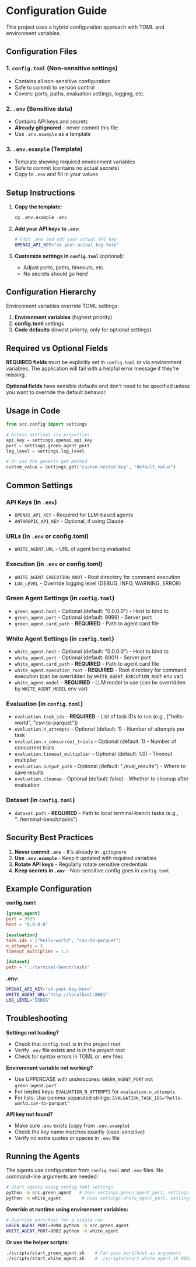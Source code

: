 # Configuration Guide

This project uses a hybrid configuration approach with TOML and environment variables.

## Configuration Files

### 1. `config.toml` (Non-sensitive settings)

- Contains all non-sensitive configuration
- Safe to commit to version control
- Covers: ports, paths, evaluation settings, logging, etc.

### 2. `.env` (Sensitive data)

- Contains API keys and secrets
- **Already gitignored** - never commit this file
- Use `.env.example` as a template

### 3. `.env.example` (Template)

- Template showing required environment variables
- Safe to commit (contains no actual secrets)
- Copy to `.env` and fill in your values

## Setup Instructions

1. **Copy the template:**

   ```bash
   cp .env.example .env
   ```

2. **Add your API keys to `.env`:**

   ```bash
   # Edit .env and add your actual API key
   OPENAI_API_KEY="sk-your-actual-key-here"
   ```

3. **Customize settings in `config.toml`** (optional):
   - Adjust ports, paths, timeouts, etc.
   - No secrets should go here!

## Configuration Hierarchy

Environment variables override TOML settings:

1. **Environment variables** (highest priority)
2. **config.toml** settings
3. **Code defaults** (lowest priority, only for optional settings)

## Required vs Optional Fields

**REQUIRED fields** must be explicitly set in `config.toml` or via environment variables. The application will fail with a helpful error message if they're missing.

**Optional fields** have sensible defaults and don't need to be specified unless you want to override the default behavior.

## Usage in Code

```python
from src.config import settings

# Access settings via properties
api_key = settings.openai_api_key
port = settings.green_agent_port
log_level = settings.log_level

# Or use the generic get method
custom_value = settings.get("custom.nested.key", "default_value")
```

## Common Settings

### API Keys (in `.env`)

- `OPENAI_API_KEY` - Required for LLM-based agents
- `ANTHROPIC_API_KEY` - Optional, if using Claude

### URLs (in `.env` or config.toml)

- `WHITE_AGENT_URL` - URL of agent being evaluated

### Execution (in `.env` or config.toml)

- `WHITE_AGENT_EXECUTION_ROOT` - Root directory for command execution
- `LOG_LEVEL` - Override logging level (DEBUG, INFO, WARNING, ERROR)

### Green Agent Settings (in `config.toml`)

- `green_agent.host` - Optional (default: "0.0.0.0") - Host to bind to
- `green_agent.port` - Optional (default: 9999) - Server port
- `green_agent.card_path` - **REQUIRED** - Path to agent card file

### White Agent Settings (in `config.toml`)

- `white_agent.host` - Optional (default: "0.0.0.0") - Host to bind to
- `white_agent.port` - Optional (default: 8001) - Server port
- `white_agent.card_path` - **REQUIRED** - Path to agent card file
- `white_agent.execution_root` - **REQUIRED** - Root directory for command execution (can be overridden by `WHITE_AGENT_EXECUTION_ROOT` env var)
- `white_agent.model` - **REQUIRED** - LLM model to use (can be overridden by `WHITE_AGENT_MODEL` env var)

### Evaluation (in `config.toml`)

- `evaluation.task_ids` - **REQUIRED** - List of task IDs to run (e.g., ["hello-world", "csv-to-parquet"])
- `evaluation.n_attempts` - Optional (default: 1) - Number of attempts per task
- `evaluation.n_concurrent_trials` - Optional (default: 1) - Number of concurrent trials
- `evaluation.timeout_multiplier` - Optional (default: 1.0) - Timeout multiplier
- `evaluation.output_path` - Optional (default: "./eval_results") - Where to save results
- `evaluation.cleanup` - Optional (default: false) - Whether to cleanup after evaluation

### Dataset (in `config.toml`)

- `dataset.path` - **REQUIRED** - Path to local terminal-bench tasks (e.g., "../terminal-bench/tasks")

## Security Best Practices

1. **Never commit `.env`** - It's already in `.gitignore`
2. **Use `.env.example`** - Keep it updated with required variables
3. **Rotate API keys** - Regularly rotate sensitive credentials
4. **Keep secrets in `.env`** - Non-sensitive config goes in `config.toml`

## Example Configuration

**config.toml:**

```toml
[green_agent]
port = 9999
host = "0.0.0.0"

[evaluation]
task_ids = ["hello-world", "csv-to-parquet"]
n_attempts = 3
timeout_multiplier = 1.5

[dataset]
path = "../terminal-bench/tasks"
```

**.env:**

```bash
OPENAI_API_KEY="sk-your-key-here"
WHITE_AGENT_URL="http://localhost:8001"
LOG_LEVEL="DEBUG"
```

## Troubleshooting

**Settings not loading?**

- Check that `config.toml` is in the project root
- Verify `.env` file exists and is in the project root
- Check for syntax errors in TOML or .env files

**Environment variable not working?**

- Use UPPERCASE with underscores: `GREEN_AGENT_PORT` not `green_agent.port`
- For nested keys: `EVALUATION_N_ATTEMPTS` for `evaluation.n_attempts`
- For lists: Use comma-separated strings: `EVALUATION_TASK_IDS="hello-world,csv-to-parquet"`

**API key not found?**

- Make sure `.env` exists (copy from `.env.example`)
- Check the key name matches exactly (case-sensitive)
- Verify no extra quotes or spaces in `.env` file

## Running the Agents

The agents use configuration from `config.toml` and `.env` files. No command-line arguments are needed:

```bash
# Start agents using config.toml settings
python -m src.green_agent   # Uses settings.green_agent_port, settings.green_agent_host
python -m white_agent        # Uses settings.white_agent_port, settings.white_agent_host
```

**Override at runtime using environment variables:**

```bash
# Override port/host for a single run
GREEN_AGENT_PORT=9998 python -m src.green_agent
WHITE_AGENT_PORT=8002 python -m white_agent
```

**Or use the helper scripts:**

```bash
./scripts/start_green_agent.sh    # Can pass port/host as arguments
./scripts/start_white_agent.sh    # ./scripts/start_white_agent.sh 8002 0.0.0.0
```
